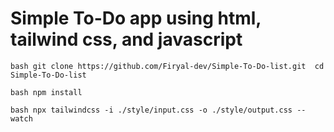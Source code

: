 # Simple To-Do app using html, tailwind css, and javascript

``bash
git clone https://github.com/Firyal-dev/Simple-To-Do-list.git 
cd Simple-To-Do-list
``

``bash
npm install
``

``bash
npx tailwindcss -i ./style/input.css -o ./style/output.css --watch
``

